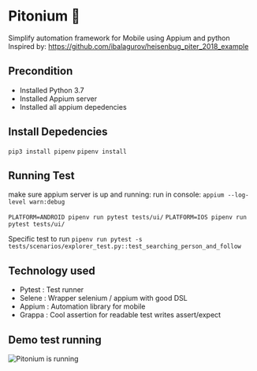 # Pitonium 🐍

Simplify automation framework for Mobile using Appium and python
Inspired by: https://github.com/ibalagurov/heisenbug_piter_2018_example



## Precondition

- Installed Python 3.7
- Installed Appium server
- Installed all appium depedencies

## Install Depedencies

`pip3 install pipenv`
`pipenv install`

## Running Test
make sure appium server is up and running:
run in console: `appium --log-level warn:debug`

`PLATFORM=ANDROID pipenv run pytest tests/ui/`
`PLATFORM=IOS pipenv run pytest tests/ui/`

Specific test to run
`pipenv run pytest -s tests/scenarios/explorer_test.py::test_searching_person_and_follow`

## Technology used
- Pytest : Test runner
- Selene : Wrapper selenium / appium with good DSL
- Appium : Automation library for mobile
- Grappa : Cool assertion for readable test writes assert/expect

## Demo test running
![Pitonium is running](./pitonium-demo.gif "Test running")

